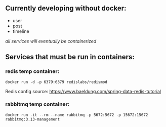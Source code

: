 ## Currently developing without docker:

* user
* post
* timeline

*all services will eventually be containerized*

## Services that must be run in containers:

### redis temp container: 

``docker run -d -p 6379:6379 redislabs/redismod``

Redis config source: https://www.baeldung.com/spring-data-redis-tutorial

### rabbitmq temp container: 

```docker run -it --rm --name rabbitmq -p 5672:5672 -p 15672:15672 rabbitmq:3.13-management```

